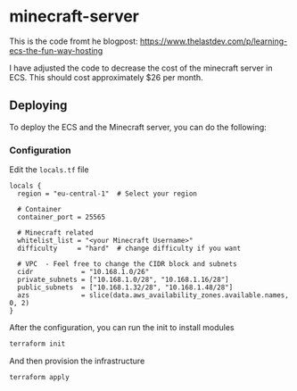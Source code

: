 # minecraft-server
This is the code fromt he blogpost: https://www.thelastdev.com/p/learning-ecs-the-fun-way-hosting

I have adjusted the code to decrease the cost of the minecraft server in ECS. This should cost approximately $26 per month.

## Deploying
To deploy the ECS and the Minecraft server, you can do the following:

### Configuration
Edit the `locals.tf` file
```hcl
locals {
  region = "eu-central-1"  # Select your region

  # Container
  container_port = 25565

  # Minecraft related
  whitelist_list = "<your Minecraft Username>"
  difficulty     = "hard"  # change difficulty if you want

  # VPC  - Feel free to change the CIDR block and subnets
  cidr            = "10.168.1.0/26"
  private_subnets = ["10.168.1.0/28", "10.168.1.16/28"]
  public_subnets  = ["10.168.1.32/28", "10.168.1.48/28"]
  azs             = slice(data.aws_availability_zones.available.names, 0, 2)
}
```

After the configuration, you can run the init to install modules
```bash
terraform init
```

And then provision the infrastructure
```bash
terraform apply
```